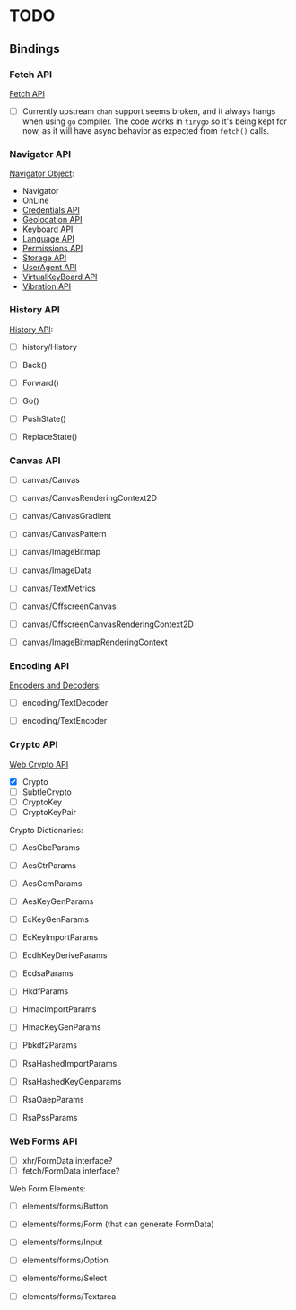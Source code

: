 
# TODO

## Bindings

### Fetch API

[Fetch API](https://developer.mozilla.org/en-US/docs/Web/API/Window/fetch)

- [ ] Currently upstream `chan` support seems broken, and it always hangs when using `go` compiler.
      The code works in `tinygo` so it's being kept for now, as it will have async behavior as
      expected from `fetch()` calls.


### Navigator API

[Navigator Object](https://html.spec.whatwg.org/multipage/system-state.html#the-navigator-object):

- Navigator
- OnLine
- [Credentials API](https://developer.mozilla.org/en-US/docs/Web/API/Navigator/credentials)
- [Geolocation API](https://developer.mozilla.org/en-US/docs/Web/API/Navigator/geolocation)
- [Keyboard API](https://developer.mozilla.org/en-US/docs/Web/API/Navigator/keyboard)
- [Language API](https://developer.mozilla.org/en-US/docs/Web/API/Navigator/language)
- [Permissions API](https://developer.mozilla.org/en-US/docs/Web/API/Navigator/permissions)
- [Storage API](https://developer.mozilla.org/en-US/docs/Web/API/Navigator/storage)
- [UserAgent API](https://developer.mozilla.org/en-US/docs/Web/API/Navigator/userAgent)
- [VirtualKeyBoard API](https://developer.mozilla.org/en-US/docs/Web/API/Navigator/virtualKeyboard)
- [Vibration API](https://developer.mozilla.org/en-US/docs/Web/API/Navigator/vibrate)


### History API

[History API](https://html.spec.whatwg.org/multipage/nav-history-apis.html#the-history-interface):

- [ ] history/History
- [ ] Back()
- [ ] Forward()
- [ ] Go()
- [ ] PushState()
- [ ] ReplaceState()


### Canvas API

- [ ] canvas/Canvas
- [ ] canvas/CanvasRenderingContext2D
- [ ] canvas/CanvasGradient
- [ ] canvas/CanvasPattern
- [ ] canvas/ImageBitmap
- [ ] canvas/ImageData
- [ ] canvas/TextMetrics
- [ ] canvas/OffscreenCanvas
- [ ] canvas/OffscreenCanvasRenderingContext2D
- [ ] canvas/ImageBitmapRenderingContext


### Encoding API

[Encoders and Decoders](https://encoding.spec.whatwg.org/#encoders-and-decoders):

- [ ] encoding/TextDecoder
- [ ] encoding/TextEncoder


### Crypto API

[Web Crypto API](https://developer.mozilla.org/en-US/docs/Web/API/Web_Crypto_API)

- [x] Crypto
- [ ] SubtleCrypto
- [ ] CryptoKey
- [ ] CryptoKeyPair

Crypto Dictionaries:

- [ ] AesCbcParams
- [ ] AesCtrParams
- [ ] AesGcmParams
- [ ] AesKeyGenParams

- [ ] EcKeyGenParams
- [ ] EcKeyImportParams
- [ ] EcdhKeyDeriveParams
- [ ] EcdsaParams
- [ ] HkdfParams
- [ ] HmacImportParams
- [ ] HmacKeyGenParams
- [ ] Pbkdf2Params

- [ ] RsaHashedImportParams
- [ ] RsaHashedKeyGenparams
- [ ] RsaOaepParams
- [ ] RsaPssParams


### Web Forms API

- [ ] xhr/FormData interface?
- [ ] fetch/FormData interface?

Web Form Elements:

- [ ] elements/forms/Button
- [ ] elements/forms/Form (that can generate FormData)
- [ ] elements/forms/Input
- [ ] elements/forms/Option
- [ ] elements/forms/Select
- [ ] elements/forms/Textarea

